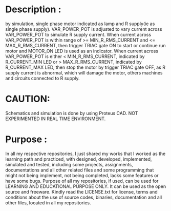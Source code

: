 Description :
=============
by simulation, single phase motor indicated as lamp and R supply(ie as single phase supply).
VAR_POWER_POT is adjusted to vary current across VAR_POWER_POT to simulate R supply current. When current across VAR_POWER_POT is within range of >= MIN_R_RMS_CURRENT
and <= MAX_R_RMS_CURRENT, then trigger TRIAC gate ON to start or continue run motor and MOTOR_ON LED is used as an indicator. When current across VAR_POWER_POT is either < MIN_R_RMS_CURRENT, indicated by R_CURRENT_MIN LED or > MAX_R_RMS_CURRENT, indicated by R_CURRENT_MAX LED, then stop the motor by trigger
TRIAC gate OFF, as R supply current is abnormal, which will damage the motor, others machines and circuits connected to R supply.

CAUTION:
========
Schematics and simulation is done by using Proteus CAD. NOT EXPERIMENTED IN REAL TIME ENVIRONMENT.

Purpose :
=========
In all my respective repositories, I just shared my works that I worked as the learning path and practiced, with designed, developed, implemented, simulated and tested, including some projects, assignments, documentations and all other related files and some programming that might not being implement, not being completed, lacks some features or have some bugs. Purpose of all my repositories, if used, can be used for LEARNING AND EDUCATIONAL PURPOSE ONLY. It can be used as the open source and freeware. Kindly read the LICENSE.txt for license, terms and conditions about the use of source codes, binaries, documentation and all other files, located in all my repositories. 

